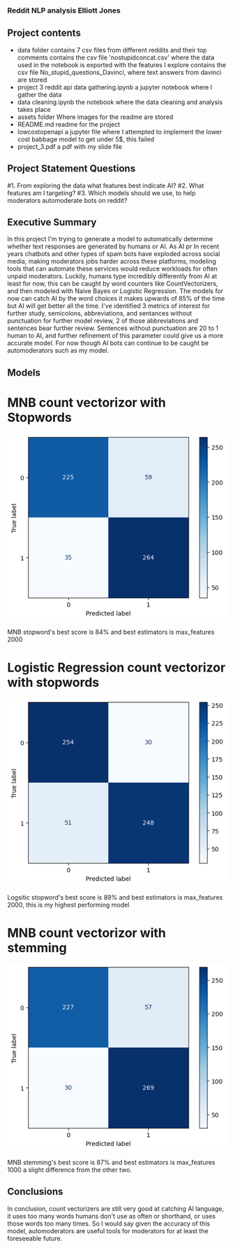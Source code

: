 ### Reddit NLP analysis Elliott Jones ###

## Project contents ##
* data folder
  contains 7 csv files from different reddits and their top comments
  contains the csv file 'nostupidconcat.csv' where the data used in the notebook is exported with the features I explore
  contains the csv file No_stupid_questions_Davinci, where text answers from davinci are stored
* project 3 reddit api data gathering.ipynb
  a jupyter notebook where I gather the data
* data cleaning.ipynb 
  the notebook where the data cleaning and analysis takes place
* assets folder 
  Where images for the readme are stored
* README.md
  readme for the project
* lowcostopenapi
  a jupyter file where I attempted to implement the lower cost babbage model to get under 5$, this failed
* project_3.pdf
  a pdf with my slide file

## Project Statement Questions ##

#1. From exploring the data what features best indicate AI?
#2. What features am I targeting?
#3. Which models should we use, to help moderators automoderate bots on reddit?

## Executive Summary ##
In this project I'm trying to generate a model to automatically determine whether text responses are generated by humans or AI. As AI pr
In recent years chatbots and other types of spam bots have exploded across social media, making moderators jobs harder across these platforms, modeling tools that can automate these services would reduce workloads for often unpaid moderators.
Luckily, humans type incredibly differently from AI at least for now, this can be caught by word counters like CountVectorizers, and then modeled with Naive Bayes or Logistic Regression. The models for now can catch AI by the word choices it makes upwards of 85% of the time but AI will get better all the time.
I've identified 3 metrics of interest for further study, semicolons, abbreviations, and sentances without punctuation for further model review, 2 of those abbreviations and sentences bear further review. 
Sentences without punctuation are 20 to 1 human to AI, and further refinement of this parameter could give us a more accurate model.
For now though AI bots can continue to be caught be automoderators such as my model.


## Models ##


# MNB count vectorizor with Stopwords #
![Alt text](assets/image.png)

MNB stopword's best score is 84% and best estimators is max_features 2000

# Logistic Regression count vectorizor with stopwords #
![Alt text](assets/image-1.png)

Logsitic stopword's best score is 89% and best estimators is max_features 2000, this is my highest performing model


# MNB count vectorizor with stemming #

![Alt text](assets/image-2.png)

MNB stemming's best score is 87% and best estimators is max_features 1000 a slight difference from the other two.


## Conclusions ##

In conclusion, count vectorizers are still very good at catching AI language, it uses too many words humans don't use as often or shorthand, or uses those words too many times. So I would say given the accuracy of this model, automoderators are useful tools for moderators for at least the foreseeable future.